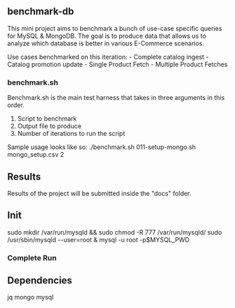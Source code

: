 ## benchmark-db

This mini project aims to benchmark a bunch of use-case specific queries for MySQL & MongoDB. The goal is to produce data that allows us to analyze which database is better in various E-Commerce scenarios.

Use cases benchmarked on this iteration:
    - Complete catalog ingest
    - Catalog promotion update
    - Single Product Fetch
    - Multiple Product Fetches

### benchmark.sh

Benchmark.sh is the main test harness that takes in three arguments in this order.
1. Script to benchmark
2. Output file to produce
3. Number of iterations to run the script

Sample usage looks like so:  ./benchmark.sh 011-setup-mongo.sh mongo_setup.csv 2


## Results

Results of the project will be submitted inside the "docs" folder.


## Init
sudo mkdir /var/run/mysqld && sudo chmod -R 777 /var/run/mysqld/
sudo /usr/sbin/mysqld --user=root &
mysql -u root -p$MYSQL_PWD



### Complete Run


## Dependencies

jq
mongo
mysql
